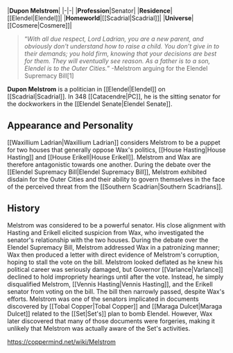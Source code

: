 |**Dupon Melstrom**|
|-|-|
|**Profession**|Senator|
|**Residence**|[[Elendel\|Elendel]]|
|**Homeworld**|[[Scadrial\|Scadrial]]|
|**Universe**|[[Cosmere\|Cosmere]]|

>“*With all due respect, Lord Ladrian, you are a new parent, and obviously don't understand how to raise a child. You don’t give in to their demands; you hold firm, knowing that your decisions are best for them. They will eventually see reason. As a father is to a son, Elendel is to the Outer Cities.*”
\-Melstrom arguing for the Elendel Supremacy Bill[1]


**Dupon Melstrom** is a politician in [[Elendel\|Elendel]] on [[Scadrial\|Scadrial]]. In 348 [[Catacendre\|PC]], he is the sitting senator for the dockworkers in the [[Elendel Senate\|Elendel Senate]].

## Appearance and Personality
[[Waxillium Ladrian\|Waxillium Ladrian]] considers Melstrom to be a puppet for two houses that generally oppose Wax's politics, [[House Hasting\|House Hasting]] and [[House Erikell\|House Erikell]]. Melstrom and Wax are therefore antagonistic towards one another. During the debate over the [[Elendel Supremacy Bill\|Elendel Supremacy Bill]], Melstrom exhibited disdain for the Outer Cities and their ability to govern themselves in the face of the perceived threat from the [[Southern Scadrian\|Southern Scadrians]].

## History
Melstrom was considered to be a powerful senator. His close alignment with Hasting and Erikell elicited suspicion from Wax, who investigated the senator's relationship with the two houses. During the debate over the Elendel Supremacy Bill, Melstrom addressed Wax in a patronizing manner; Wax then produced a letter with direct evidence of Melstrom's corruption, hoping to stall the vote on the bill. Melstrom looked deflated as he knew his political career was seriously damaged, but Governor [[Varlance\|Varlance]] declined to hold impropriety hearings until after the vote. Instead, he simply disqualified Melstrom, [[Vennis Hasting\|Vennis Hasting]], and the Erikell senator from voting on the bill. The bill then narrowly passed, despite Wax's efforts.
Melstrom was one of the senators implicated in documents discovered by [[Tobal Copper\|Tobal Copper]] and [[Maraga Dulcet\|Maraga Dulcet]] related to the [[Set\|Set's]] plan to bomb Elendel. However, Wax later discovered that many of those documents were forgeries, making it unlikely that Melstrom was actually aware of the Set's activities.



https://coppermind.net/wiki/Melstrom